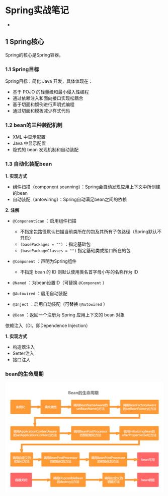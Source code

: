 

# Spring实战笔记

- 

## 1 Spring核心

Spring的核心是Spring容器。

### 1.1 Spring目标

Spring目标：简化 Java 开发，具体体现在：

- 基于 POJO 的轻量级和最小侵入性编程
- 通过依赖注入和面向接口实现松耦合
- 基于切面和惯例进行声明式编程
- 通过切面和模板减少样式代码

### 1.2 bean的三种装配机制

- XML 中显示配置
- Java 中显示配置
- 隐式的 bean 发现机制和自动装配

### 1.3 自动化装配bean

**1. 实现方式**

- 组件扫描（component scanning）：Spring会自动发现应用上下文中所创建的bean
- 自动装配（antowiring）：Spring自动满足bean之间的依赖

**2. 注解**

- `@ComponentScan` ：启用组件扫描
  - 不指定包路径默认扫描当前类所在的包及其所有子包路径（Spring默认不开启）
  - `(basePackages = "")` ：指定基础包
  - `(basePackageClasses = "")` 指定基础类或接口所在的包
- `@Component` ：声明为Spring组件
  - 不指定 bean 的 ID 则默认使用类名首字母小写的名称作为 ID

- `@Named` ：为bean设置ID（可替换 `@Component` ）
- `@Autowired` ：启用自动装配
- `@Inject` ：启用自动装配（可替换 `@Autowired` ）
- `@Bean` ：返回一个注册为 Spring 应用上下文的 bean 对象







依赖注入（DI，即Dependence Injection）

**1. 实现方式**

- 构造器注入
- Setter注入
- 接口注入

### bean的生命周期

![Bean的生命周期](assets/Bean的生命周期.jpg)